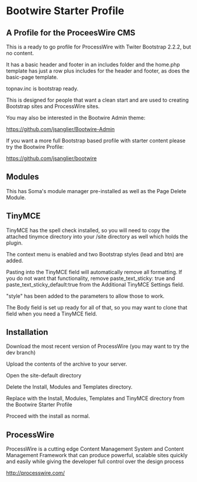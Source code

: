 Bootwire Starter Profile
========================

A Profile for the ProceesWire CMS
---------------------------------

This is a ready to go profile for ProcessWire with Twiter Bootstrap 2.2.2, but no content.

It has a basic header and footer in an includes folder and the home.php template has just a row plus includes for the header and footer, as does the basic-page template.

topnav.inc is bootstrap ready.

This is designed for people that want a clean start and are used to creating Bootstrap sites and ProcessWire sites.

You may also be interested in the Bootwire Admin theme:

https://github.com/jsanglier/Bootwire-Admin

If you want a more full Bootstrap based profile with starter content please try the Bootwire Profile:

https://github.com/jsanglier/bootwire

Modules
-------

This has Soma's module manager pre-installed as well as the Page Delete Module.

TinyMCE
-------

TinyMCE has the spell check installed, so you will need to copy the attached tinymce directory into your /site directory as well which holds the plugin.

The context menu is enabled and two Bootstrap styles (lead and btn) are added. 

Pasting into the TinyMCE field will automatically remove all formatting. If you do not want that functionality, remove paste_text_sticky: true and paste_text_sticky_default:true from the Additional TinyMCE Settings field.

"style" has been added to the parameters to allow those to work.

The Body field is set up ready for all of that, so you may want to clone that field when you need a TinyMCE field.

Installation
------------

Download the most recent version of ProcessWire (you may want to try the dev branch)

Upload the contents of the archive to your server.

Open the site-default directory

Delete the Install, Modules and Templates directory.

Replace with the Install, Modules, Templates and TinyMCE directory from the Bootwire Starter Profile

Proceed with the install as normal.

ProcessWire
-----------

ProcessWire is a cutting edge Content Management System and Content Management Framework that can produce powerful, scalable sites quickly and easily while giving the developer full control over the design process

http://processwire.com/